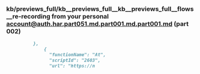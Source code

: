 ### kb/previews_full/kb__previews_full__kb__previews_full__flows__re-recording from your personal account@auth.har.part051.md.part001.md.part001.md (part 002)

```md
          },
              {
                "functionName": "At",
                "scriptId": "2603",
                "url": "https://n
```

```
